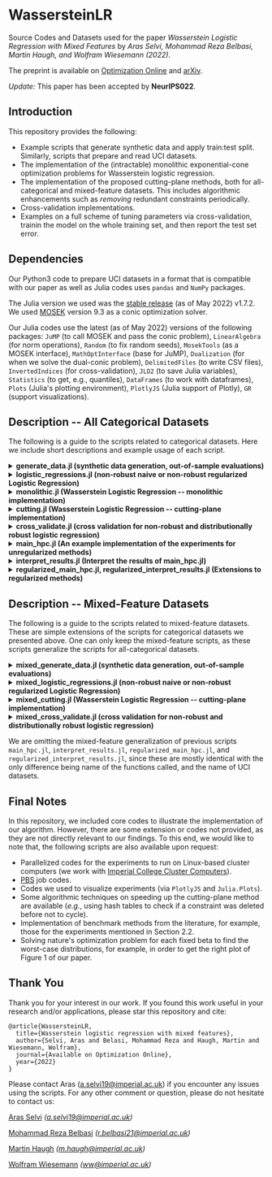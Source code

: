 # WassersteinLR
Source Codes and Datasets used for the paper _Wasserstein Logistic Regression with Mixed Features_ by _Aras Selvi, Mohammad Reza Belbasi, Martin Haugh, and Wolfram Wiesemann (2022)_.

The preprint is available on [Optimization Online](http://www.optimization-online.org/DB_HTML/2022/05/8929.html) and [arXiv](https://arxiv.org/abs/2205.13501).

*Update:* This paper has been accepted by **NeurIPS022**.

## Introduction
This repository provides the following:
- Example scripts that generate synthetic data and apply train:test split. Similarly, scripts that prepare and read UCI datasets.
- The implementation of the (intractable) monolithic exponential-cone optimization problems for Wasserstein logistic regression.
- The implementation of the proposed cutting-plane methods, both for all-categorical and mixed-feature datasets. This includes algorithmic enhancements such as *removing* redundant constraints periodically.
- Cross-validation implementations.
- Examples on a full scheme of tuning parameters via cross-validation, trainin the model on the whole training set, and then report the test set error.

## Dependencies
Our Python3 code to prepare UCI datasets in a format that is compatible with our paper as well as Julia codes uses `pandas` and `NumPy` packages.

The Julia version we used was the [stable release](https://julialang.org/downloads/#current_stable_release) (as of May 2022) v1.7.2. We used [MOSEK](https://www.mosek.com/downloads/) version 9.3 as a conic optimization solver. 

Our Julia codes use the latest (as of May 2022) versions of the following packages: `JuMP` (to call MOSEK and pass the conic problem), `LinearAlgebra` (for norm operations), `Random` (to fix random seeds), `MosekTools` (as a MOSEK interface), `MathOptInterface` (base for JuMP), `Dualization` (for when we solve the dual-conic problem), `DelimitedFiles` (to write CSV files), `InvertedIndices` (for cross-validation), `JLD2` (to save Julia variables), `Statistics` (to get, e.g., quantiles), `DataFrames` (to work with dataframes), `Plots` (Julia's plotting environment), `PlotlyJS` (Julia support of Plotly), `GR` (support visualizations). 

## Description -- All Categorical Datasets
The following is a guide to the scripts related to categorical datasets. Here we include short descriptions and example usage of each script.

<details>
  <summary> <b> generate_data.jl (synthetic data generation, out-of-sample evaluations) </b> </summary>
  
  Calling `generate_dataset(N, n)` returns a training set with `N` rows and `n` binary features, and a test set with `100N` rows and `n` binary features. To construct this data, we first construct a 'true' unit coefficient vector (*i.e.*, true betas and the intercept) at random. Then, we generate the $\pm 1$ predictors at random, and for each instance, we are finding the probability of that instance belonging to label $+1$. The label is then sampled via a Bernuolli distribution according to this probability.
  
  The function `train_test_split(X_raw,y_raw, split)` splits the given dataset `X_raw, y_raw` via a 80\%:20\% train:test ratio. The input `split` is an integer between $1$ and $20$ as in the paper we are randomly splitting UCI datasets $20$ times, and this number drives the random seed.
  
  For a given hypothesis --`beta` (coefficients) and `beta0` (intercept)-- calling `misclassification(X_test, y_test, beta, beta0)` returns the number of misclassified instances on the test set `X_test, y_test` using the hypothesis.
  
</details>

<details>
  <summary> <b> logistic_regressions.jl (non-robust naive or non-robust regularized Logistic Regression) </b> </summary>
  
  For a given training set `X, y`, calling `logistic_regression(X,y, groups; regular = 0, lambda = 0)` returns an optimized `JuMP` model for logistic regression trained on this set. To see the decisions, we call `model_summarize(model)`. Here, `groups` gives us the groups of binary variables that correspond to original categorical features. For example, if we have 4 predictors, we can have `groups = [1:1, 2:2, 3:3, 4:4]`, which means all binary variables are corresponding to original features, whereas `groups = [1:1, 2:4]` means the first binary variable corresponds to an original feature whereas second, third and fourth variables are the dummy variables for an original feature with three possible categories. Moreover, `regular = 0` calls the naive logistic regression, `regular = 1` calls the LASSO-regularized logistic regression, and `regular = 2` calls the Ridge-regularized logistic regression. In case where `regularized` is not zero, one should specify the regularization penalty parameter `lambda`. 
  
</details>

<details>
  <summary> <b> monolithic.jl (Wasserstein Logistic Regression -- monolithic implementation) </b> </summary>
  
  For a given training set `X, y`, as well as the list of dummies for each original feature `groups`, calling `monolithic_wasserstein(X, y, groups, epsilon; regular = 0, pen = 0, dual_conic = 0, metric = 0, p = 1, kappa = 1, restriction =0)` solves the Wasserstein DRO formulation of logistic regression. Here, the input `epsilon` is the radius of the Wasserstein ball. The input parameter `regular` is to set the regularization (0: no regularization, 1: LASSO, 2: Ridge) and in case of regularization the penalty parameter is given via `pen`. The input `dual_conic`, if set to 1, solves the dual exponential conic problem instead of the primal problem. The ground metric is decided by `metric`, and in our paper we always use `metric = 1` which corresponds to the feature-label metric, however, `metric = 0` is a coarse metric that returns $1$ if two instances are identical and $0$ otherwise. In case `metric= 1` is chosen as in our paper, the parameter `p` sets the $p$-norm to take for the dsitance $||x - x'||$ and `kappa` sets the $\kappa$-variable used in our distance metric to weigh the label mismatch.
  
</details>

<details>
  <summary> <b> cutting.jl (Wasserstein Logistic Regression -- cutting-plane implementation) </b> </summary>
  
  The function `cutting_wasserstein_updated` solves the Wasserstein DRO formulation of logistic regression via the cutting-plane method we propose. Needless to say, the output will be the same with the monolithic solution in `monolithic.jl`, though the solution is faster as demonstrated in Figure 2 of our paper. The input of this function is idential with those of `monolithic_wasserstein` in the file `monolithic.jl`. However, the output has an additional value, named `iteration`, standing for number of iterations the cutting-plane algorithm took before termination, as well as `solver_times` that returns the time MOSEK took to solve each sub-problem. 
    
</details>


<details>
  <summary> <b> cross_validate.jl (cross validation for non-robust and distributionally robust logistic regression) </b> </summary>
  
  For a given dataset `X, y`, as well as the list of dummies for each original feature `groups`, calling `cv_logistic_regression(X,y, groups; regular = 0, lambda = 0)` returns a list of five errors, corresponding to 5-CV errors of regularized (LASSO if `regular = 1`, Ridge if `regular = 2`) logistic regression corresponding to the regularization penalty `lambda`. 
  
  Similarly, `cv_wasserstein(X, y, groups, epsilon; regular= 0, pen= 0, dual_conic = 0, metric = 0, p = 1, kappa = 1)` returns the CV errors for the Wasserstein DRO model with given `epsilon` (radius of the Wasserstein ball), `regular` and `pen` (regularization and penalty), `metric, p, kappa` (values defining the ground metric -- note: in our paper we always use `metric = 1, p=1` and try `kappa = 1` or `kappa = T` with `T` being number of binary variables).
    
</details>

<details>
  <summary> <b> main_hpc.jl (An example implementation of the experiments for unregularized methods) </b> </summary>
  
  The script that is called from the high performance computers for parallelized runs for *unregularized* non-robust logistic regression and *unregularized* Wasserstein logistic regression. There is a single function named `hpc(job_nr)` that takes a job number in, figures out the parameter setting we would like to run (*e.g.*, second UCI dataset, Wasserstein DRO, $\epsilon = 0.1$, $p=1$, $\kappa = 1$, third train:test split, etc.), and saves the relevant results via `jldsave` command of `JLD2` package. The so-called "relevant results" include 5-fold CV errors of the specific parameter setting, the optimal beta values over the whole training set (to be taken **if** decided from the validation steps), number of cutting-plane iterations it took over the whole training set, test-set error corresponding to the trained model (again, only to be reported **after** validating a model via cross validation). The set of `job_nr` to give, for example, for the first dataset, are $1-440$, and the second dataset are $441-880$, etc. The explanations can be seen as comments in this script.
    
</details>


<details>
  <summary> <b> interpret_results.jl (Interpret the results of main_hpc.jl) </b> </summary>
  
  At line 17, specifying `d_to_take` value corresponds to which UCI dataset to interpret. Running the script will return, for example, median errors of each method under 20 train:test split for that dataset (includes model selection via cross-validation).
    
</details>

<details>
  <summary> <b> regularized_main_hpc.jl, regularized_interpret_results.jl (Extensions to regularized methods) </b> </summary>
  
  Analogous to main_hpc.jl and interpret_results.jl, respectively, however, extended to regularization. For example, instead of cross-validating the Wasserstein DRO Logistic Regression model for each $\epsilon$, we cross-validate for each pair of $\epsilon$ (Wasserstein ball radius) and $\lambda$ (LASSO penalty).
   
</details>

## Description -- Mixed-Feature Datasets
The following is a guide to the scripts related to mixed-feature datasets. These are simple extensions of the scripts for categorical datasets we presented above. One can only keep the mixed-feature scripts, as these scripts generalize the scripts for all-categorical datasets. 

<details>
  <summary> <b> mixed_generate_data.jl (synthetic data generation, out-of-sample evaluations) </b> </summary>
  
  Analogous to `generate_data.jl`. The only extension is the existence of continuous (numeric) features. The function `mixed_generate_dataset(N, n, n_cont)` as opposed to `generate_dataset(N, n)`, has an additional input `n_cont`, standing for number of continuous feature. Similarly, `mixed_misclassification(X_cont_test, X_test, y_test, beta_cont_opt, beta_opt, beta0_opt)` takes additional inputs `X_cont_test` (a matrix standing for the continuous-features of the test indices), and `beta_cont_opt` (beta coefficients corresponding to the continuous variables). A row of `X_test` and `X_cont_test` correspond to the same instance, however, we collect the binary and continuous variables via separate matrices for the ease of implementation (especially for the cutting-plane method, since the distance calculations of continuous and binary variables differ).

</details>

<details>
  <summary> <b> mixed_logistic_regressions.jl (non-robust naive or non-robust regularized Logistic Regression) </b> </summary>
  
  Analogous to `logistic_regressions.jl`. Compared to the function `logistic_regression`, the function `mixed_logistic_regression` also takes an additional matrix `X_cont` corresponding to the continuous (numeric) variables.
  
</details>

<details>
  <summary> <b> mixed_cutting.jl (Wasserstein Logistic Regression -- cutting-plane implementation) </b> </summary>
  
  Analogous to `cutting.jl`. Compared to the function `cutting_wasserstein`, the function `mixed_logistic_regression` also takes an additional matrix `X_cont` corresponding to the continuous (numeric) variables.
    
</details>


<details>
  <summary> <b> mixed_cross_validate.jl (cross validation for non-robust and distributionally robust logistic regression) </b> </summary>
  
  Analogous to `cross_validate.jl`, and similar to other scripts for mixed features, the functions have additional inputs `X_cont` standing for continuous features of a dataset.
    
</details>

We are omitting the mixed-feature generalization of previous scripts `main_hpc.jl`, `interpret_results.jl`, `regularized_main_hpc.jl`, and `regularized_interpret_results.jl`, since these are mostly identical with the only difference being name of the functions called, and the name of UCI datasets.

## Final Notes
In this repository, we included core codes to illustrate the implementation of our algorithm. However, there are some extension or codes not provided, as they are not directly relevant to our findings. To this end, we would like to note that, the following scripts are also available upon request:
- Parallelized codes for the experiments to run on Linux-based cluster computers (we work with [Imperial College Cluster Computers](https://www.imperial.ac.uk/computational-methods/hpc/)).
- [PBS](https://en.wikipedia.org/wiki/Portable_Batch_System) job codes.
- Codes we used to visualize experiments (via `PlotlyJS` and `Julia.Plots`).
- Some algorithmic techniques on speeding up the cutting-plane method are available (*e.g.*, using hash tables to check if a constraint was deleted before not to cycle).
- Implementation of benchmark methods from the literature, for example, those for the experiments mentioned in Section 2.2.
- Solving nature's optimization problem for each fixed beta to find the worst-case distributions, for example, in order to get the right plot of Figure 1 of our paper.

## Thank You
Thank you for your interest in our work. If you found this work useful in your research and/or applications, please star this repository and cite:
```
@article{WassersteinLR,
  title={Wasserstein logistic regression with mixed features},
  author={Selvi, Aras and Belasi, Mohammad Reza and Haugh, Martin and Wiesemann, Wolfram},
  journal={Available on Optimization Online},
  year={2022}
}
```
Please contact Aras (a.selvi19@imperial.ac.uk) if you encounter any issues using the scripts. For any other comment or question, please do not hesitate to contact us:

[Aras Selvi](https://www.imperial.ac.uk/people/a.selvi19) _(a.selvi19@imperial.ac.uk)_

[Mohammad Reza Belbasi](https://uk.linkedin.com/in/mohammad-reza-belbasi-5267a512a) _(r.belbasi21@imperial.ac.uk)_

[Martin Haugh](https://martin-haugh.github.io/) _(m.haugh@imperial.ac.uk)_

[Wolfram Wiesemann](http://wp.doc.ic.ac.uk/wwiesema/) _(ww@imperial.ac.uk)_

